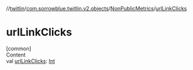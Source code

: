 //[twitlin](../../index.md)/[com.sorrowblue.twitlin.v2.objects](../index.md)/[NonPublicMetrics](index.md)/[urlLinkClicks](url-link-clicks.md)



# urlLinkClicks  
[common]  
Content  
val [urlLinkClicks](url-link-clicks.md): [Int](https://kotlinlang.org/api/latest/jvm/stdlib/kotlin/-int/index.html)  



